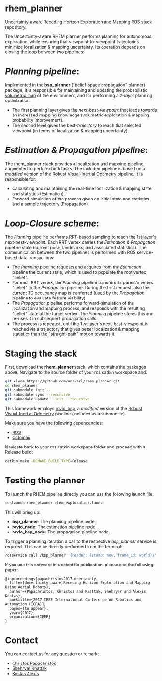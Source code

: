 # **rhem_planner**
Uncertainty-aware Receding Horizon Exploration and Mapping ROS stack repository.

The Uncertainty-aware RHEM planner performs planning for autonomous exploration, while ensuring that viewpoint-to-viewpoint trajectories minimize localization & mapping uncertainty. Its operation depends on closing the loop between two pipelines:

# *Planning pipeline*:

Implemented in the **bsp_planner** ("belief-space propagation" planner) package, it is responsible for maintaining and updating the probabilistic [volumetric map](https://github.com/ethz-asl/volumetric_mapping) of the environment, and for performing a *2-layer* planning optimization:

* The first planning layer gives the *next-best-viewpoint* that leads towards an increased mapping knowledge (volumetric exploration & mapping probability improvement).
* The second level gives the *best-trajectory* to reach that selected viewpoint (in terms of localization & mapping uncertainty).

# *Estimation & Propagation pipeline*:

The rhem_planner stack provides a localization and mapping pipeline, augmented to perform both tasks. The included pipeline is based on a *modified* version of the [Robust Visual-Inertial Odometry](https://github.com/ethz-asl/rovio) pipeline. It is responsible for:

* Calculating and maintaining the real-time localization & mapping state and statistics (Estimation).
* Forward-simulation of the process given an initial state and statistics and a sample trajectory (Propagation).

# *Loop-Closure scheme*:

The *Planning* pipeline performs RRT-based sampling to reach the 1st layer's next-best-viewpoint. Each RRT vertex carries the *Estimation & Propagation* pipeline state (current pose, landmarks, and associated statistics). The communication between the two pipelines is performed with ROS service-based data transactions:

 * The *Planning* pipeline requests and acquires from the *Estimation* pipeline the current state, which is used to populate the root vertex "belief".
 * For each RRT vertex, the *Planning* pipeline transfers its parent's vertex "belief" to the *Propagation* pipeline. During the first request, also the current 3D occupancy map is tranferred (used by the *Propagation* pipeline to evaluate feature visibility). 
 * The *Propagation* pipeline performs forward-simulation of the localization and mapping process, and responds with the resulting "belief" state at the target vertex. The *Planning* pipeline stores this  and re-uses it in subsequent propagation calls.
 * The process is repeated, until the 1-st layer's next-best-viewpoint is reached via a trajectory that gives better localization & mapping statistics than the "straight-path" motion towards it.

# Staging the stack

First, download the **rhem_planner** stack, which contains the packages above. Navigate to the source folder of your ros catkin workspace and:

```sh
git clone https://github.com/unr-arl/rhem_planner.git
cd rhem_planner
git submodule init --
git submodule sync --recursive
git submodule update --init --recursive
```
This framework employs [rovio_bsp](https://github.com/unr-arl/rovio_bsp), a *modified* version of the [Robust Visual-Inertial Odometry](https://github.com/ethz-asl/rovio) pipeline (included as a submodule). 

Make sure you have the following dependencies:

* [ROS](http://wiki.ros.org/)
* [Octomap](http://wiki.ros.org/octomap)

Navigate back to your ros catkin workspace folder and proceed with a Release build:

```sh
catkin_make -DCMAKE_BUILD_TYPE=Release
```

# Testing the planner

To launch the RHEM pipeline directly you can use the following launch file:

```sh
roslaunch rhem_planner rhem_exploration.launch
```

This will bring up:

* **bsp_planner**: The planning pipeline node.
* **rovio_node**: The estimation pipeline node.
* **rovio_bsp_node**: The propagation pipeline node.

To trigger a planning iteration a call to the respective *bsp_planner* service is required. This can be directly performed from the terminal:

```sh
rosservice call /bsp_planner '{header: {stamp: now, frame_id: world}}'
```
If you use this software in a scientific publication, please cite the following paper:
```
@inproceedings{papachristos2017uncertainty,
  title={Uncertainty-aware Receding Horizon Exploration and Mapping Using Aerial Robots},
  author={Papachristos, Christos and Khattak, Shehryar and Alexis, Kostas},
  booktitle={2017 IEEE International Conference on Robotics and Automation (ICRA)},
  pages={to appear},
  year={2017},
  organization={IEEE}
}
```

# Contact

You can contact us for any question or remark:
* [Christos Papachristos](mailto:cpapachristos@unr.edu)
* [Shehryar Khattak](mailto:shehryar@nevada.unr.edu)
* [Kostas Alexis](mailto:kalexis@unr.edu)
